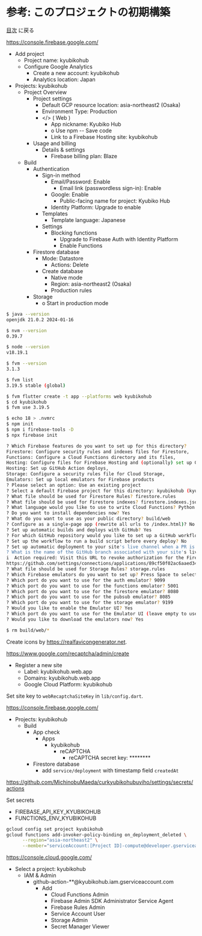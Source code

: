 # 参考: このプロジェクトの初期構築

[目次](index.md) に戻る

<https://console.firebase.google.com/>

- Add project
    - Project name: kyubikohub
    - Configure Google Analytics
        - Create a new account: kyubikohub
        - Analytics location: Japan
- Projects: kyubikohub
    - Project Overview
        - Project settings
            - Default GCP resource location: asia-northeast2 (Osaka)
            - Environment Type: Production
            - </> ( Web )
                - App nickname: Kyubiko Hub
                - o Use npm -- Save code
                - Link to a Firebase Hosting site: kyubikohub
        - Usage and billing
            - Details & settings
                - Firebase billing plan: Blaze
    - Build
        - Authentication
            - Sign-in method
                - Email/Password: Enable
                    - Email link (passwordless sign-in): Enable
                - Google: Enable
                    - Public-facing name for project: Kyubiko Hub
                - Identity Platform: Upgrade to enable
            - Templates
                - Template language: Japanese
            - Settings
                - Blocking functions
                    - Upgrade to Firebase Auth with Identity Platform
                    - Enable Functions
        - Firestore database
            - Mode: Datastore
                - Actions: Delete
            - Create database
                - Native mode
                - Region: asia-northeast2 (Osaka)
                - Production rules
        - Storage
            - o Start in production mode

```bash
$ java --version
openjdk 21.0.2 2024-01-16

$ nvm --version
0.39.7

$ node --version
v18.19.1

$ fvm --version
3.1.3

$ fvm list
3.19.5 stable (global)

$ fvm flutter create -t app --platforms web kyubikohub
$ cd kyubikohub
$ fvm use 3.19.5

$ echo 18 > .nvmrc
$ npm init
$ npm i firebase-tools -D
$ npx firebase init

? Which Firebase features do you want to set up for this directory?
Firestore: Configure security rules and indexes files for Firestore,
Functions: Configure a Cloud Functions directory and its files,
Hosting: Configure files for Firebase Hosting and (optionally) set up GitHub Action deploys,
Hosting: Set up GitHub Action deploys,
Storage: Configure a security rules file for Cloud Storage,
Emulators: Set up local emulators for Firebase products
? Please select an option: Use an existing project
? Select a default Firebase project for this directory: kyubikohub (kyubikohub)
? What file should be used for Firestore Rules? firestore.rules
? What file should be used for Firestore indexes? firestore.indexes.json
? What language would you like to use to write Cloud Functions? Python
? Do you want to install dependencies now? Yes
? What do you want to use as your public directory? build/web
? Configure as a single-page app (rewrite all urls to /index.html)? No
? Set up automatic builds and deploys with GitHub? Yes
? For which GitHub repository would you like to set up a GitHub workflow?  MichinobuMaeda/kyubikohub
? Set up the workflow to run a build script before every deploy? No
? Set up automatic deployment to your site's live channel when a PR is merged? Yes
? What is the name of the GitHub branch associated with your site's live channel? main
i  Action required: Visit this URL to revoke authorization for the Firebase CLI GitHub OAuth App:
https://github.com/settings/connections/applications/89cf50f02ac6aaed3484
? What file should be used for Storage Rules? storage.rules
? Which Firebase emulators do you want to set up? Press Space to select emulators, then Enter to confirm your choices. Authentication Emulator, Functions Emulator, Firestore Emulator, Storage Emulator
? Which port do you want to use for the auth emulator? 9099
? Which port do you want to use for the functions emulator? 5001
? Which port do you want to use for the firestore emulator? 8080
? Which port do you want to use for the pubsub emulator? 8085
? Which port do you want to use for the storage emulator? 9199
? Would you like to enable the Emulator UI? Yes
? Which port do you want to use for the Emulator UI (leave empty to use any available port)? 4040
? Would you like to download the emulators now? Yes

$ rm build/web/*
```

Create icons by <https://realfavicongenerator.net>.

<https://www.google.com/recaptcha/admin/create>

- Register a new site
    - Label: kyubikohub.web.app
    - Domains: kyubikohub.web.app
    - Google Cloud Platform: kyubikohub

Set site key to `webRecaptchaSiteKey` in `lib/config.dart`.

<https://console.firebase.google.com/>

- Projects: kyubikohub
    - Build
        - App check
            - Apps
                - kyubikohub
                    - reCAPTCHA
                        - reCAPTCHA secret key: ********
        - Firestore database
            - add `service/deployment` with timestamp field `createdAt`

<https://github.com/MichinobuMaeda/curkyubikohubuviho/settings/secrets/actions>

Set secrets

- FIREBASE_API_KEY_KYUBIKOHUB
- FUNCTIONS_ENV_KYUBIKOHUB

```bash
gcloud config set project kyubikohub
gcloud functions add-invoker-policy-binding on_deployment_deleted \
      --region="asia-northeast2" \
      --member="serviceAccount:[Project ID]-compute@developer.gserviceaccount.com"
```

<https://console.cloud.google.com/>

- Select a project: kyubikohub
    - IAM & Admin
        - github-action-**@kyubikohub.iam.gserviceaccount.com
            - Add
                - Cloud Functions Admin
                - Firebase Admin SDK Administrator Service Agent
                - Firebase Rules Admin
                - Service Account User
                - Storage Admin
                - Secret Manager Viewer

